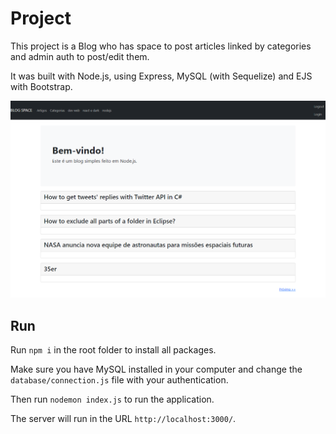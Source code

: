# Project

This project is a Blog who has space to post articles linked by categories and admin auth to post/edit them.

It was built with Node.js, using Express, MySQL (with Sequelize) and EJS with Bootstrap.


<div align="center">
  <img src="https://github.com/lucaszorzi/Blog-Space/blob/main/public/images/system_pic.png?raw=true">
</div>


## Run

Run `npm i` in the root folder to install all packages.

Make sure you have MySQL installed in your computer and change the `database/connection.js` file with your authentication.

Then run `nodemon index.js` to run the application.

The server will run in the URL `http://localhost:3000/`.